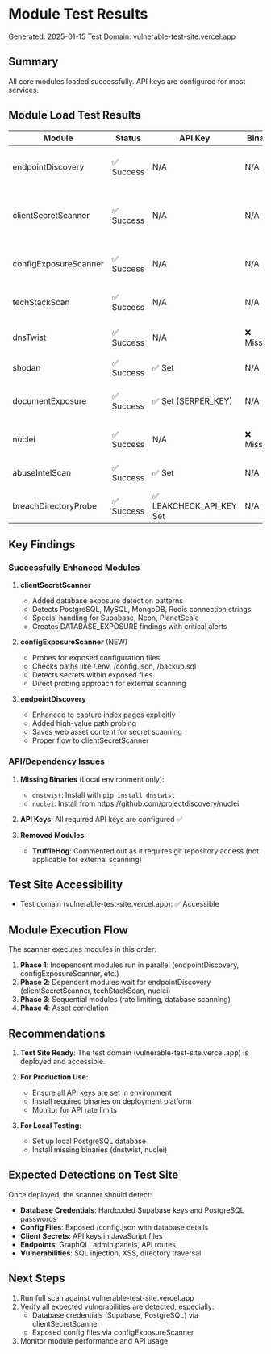 # Module Test Results

Generated: 2025-01-15
Test Domain: vulnerable-test-site.vercel.app

## Summary

All core modules loaded successfully. API keys are configured for most services.

## Module Load Test Results

| Module | Status | API Key | Binary | Notes |
|--------|--------|---------|---------|-------|
| endpointDiscovery | ✅ Success | N/A | N/A | Core module for discovering web assets |
| clientSecretScanner | ✅ Success | N/A | N/A | Enhanced with database exposure patterns |
| configExposureScanner | ✅ Success | N/A | N/A | New module for config file detection |
| techStackScan | ✅ Success | N/A | N/A | Technology detection module |
| dnsTwist | ✅ Success | N/A | ❌ Missing | Requires: `pip install dnstwist` |
| shodan | ✅ Success | ✅ Set | N/A | Intelligence gathering |
| documentExposure | ✅ Success | ✅ Set (SERPER_KEY) | N/A | Google search for exposed docs |
| nuclei | ✅ Success | N/A | ❌ Missing | Requires nuclei installation |
| abuseIntelScan | ✅ Success | ✅ Set | N/A | IP reputation checking |
| breachDirectoryProbe | ✅ Success | ✅ LEAKCHECK_API_KEY Set | N/A | Works with LeakCheck alone |

## Key Findings

### Successfully Enhanced Modules

1. **clientSecretScanner**
   - Added database exposure detection patterns
   - Detects PostgreSQL, MySQL, MongoDB, Redis connection strings
   - Special handling for Supabase, Neon, PlanetScale
   - Creates DATABASE_EXPOSURE findings with critical alerts

2. **configExposureScanner** (NEW)
   - Probes for exposed configuration files
   - Checks paths like /.env, /config.json, /backup.sql
   - Detects secrets within exposed files
   - Direct probing approach for external scanning

3. **endpointDiscovery**
   - Enhanced to capture index pages explicitly
   - Added high-value path probing
   - Saves web asset content for secret scanning
   - Proper flow to clientSecretScanner

### API/Dependency Issues

1. **Missing Binaries** (Local environment only):
   - `dnstwist`: Install with `pip install dnstwist`
   - `nuclei`: Install from https://github.com/projectdiscovery/nuclei

2. **API Keys**: All required API keys are configured ✅

3. **Removed Modules**:
   - **TruffleHog**: Commented out as it requires git repository access (not applicable for external scanning)

## Test Site Accessibility

- Test domain (vulnerable-test-site.vercel.app): ✅ Accessible

## Module Execution Flow

The scanner executes modules in this order:
1. **Phase 1**: Independent modules run in parallel (endpointDiscovery, configExposureScanner, etc.)
2. **Phase 2**: Dependent modules wait for endpointDiscovery (clientSecretScanner, techStackScan, nuclei)
3. **Phase 3**: Sequential modules (rate limiting, database scanning)
4. **Phase 4**: Asset correlation

## Recommendations

1. **Test Site Ready**: The test domain (vulnerable-test-site.vercel.app) is deployed and accessible.

2. **For Production Use**:
   - Ensure all API keys are set in environment
   - Install required binaries on deployment platform
   - Monitor for API rate limits

3. **For Local Testing**:
   - Set up local PostgreSQL database
   - Install missing binaries (dnstwist, nuclei)

## Expected Detections on Test Site

Once deployed, the scanner should detect:
- **Database Credentials**: Hardcoded Supabase keys and PostgreSQL passwords
- **Config Files**: Exposed /config.json with database details
- **Client Secrets**: API keys in JavaScript files
- **Endpoints**: GraphQL, admin panels, API routes
- **Vulnerabilities**: SQL injection, XSS, directory traversal

## Next Steps

1. Run full scan against vulnerable-test-site.vercel.app
2. Verify all expected vulnerabilities are detected, especially:
   - Database credentials (Supabase, PostgreSQL) via clientSecretScanner
   - Exposed config files via configExposureScanner
3. Monitor module performance and API usage